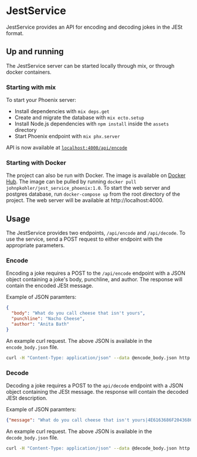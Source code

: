 # JestService

JestService provides an API for encoding and decoding jokes in the JESt format.

## Up and running
The JestService server can be started locally through mix, or through docker containers.

### Starting with mix
To start your Phoenix server:

  * Install dependencies with `mix deps.get`
  * Create and migrate the database with `mix ecto.setup`
  * Install Node.js dependencies with `npm install` inside the `assets` directory
  * Start Phoenix endpoint with `mix phx.server`

API is now available at [`localhost:4000/api/encode`](http://localhost:4000/api/encode)

### Starting with Docker
The project can also be run with Docker. The image is available on
[Docker Hub](https://hub.docker.com/repository/docker/johnpkohler/jest_service_phoenix).
The image can be pulled by running `docker pull johnpkohler/jest_service_phoenix:1.0`.
To start the web server and postgres database, run `docker-compose up` from the root
directory of the project. The web server will be available at http://localhost:4000.

## Usage
The JestService provides two endpoints, `/api/encode` and `/api/decode`.
To use the service, send a POST request to either endpoint with the appropriate parameters.

### Encode
Encoding a joke requires a POST to the `/api/encode` endpoint with a JSON object
containing a joke's body, punchline, and author. The response will contain the
encoded JESt message.

Example of JSON paramters: 
```JSON
{
  "body": "What do you call cheese that isn't yours",
  "punchline": "Nacho Cheese",
  "author": "Anita Bath"
}
```

An example curl request. The above JSON is available in the `encode_body.json` file.

```bash
curl -H "Content-Type: application/json" --data @encode_body.json http://localhost:4000/api/encode/
```

### Decode
Decoding a joke requires a POST to the `api/decode` endpoint with a JSON object
containing the JESt message. the response will contain the decoded JESt description.

Example of JSON paramters: 
```JSON
{"message": "What do you call cheese that isn't yours|4E6163686F20436865657365|Anita Bath"}
```

An example curl request. The above JSON is available in the `decode_body.json` file.

```bash
curl -H "Content-Type: application/json" --data @decode_body.json http://localhost:4000/api/encode/
```
